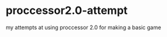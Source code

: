proccessor2.0-attempt
=====================

my attempts at using proccessor 2.0 for making a basic game
